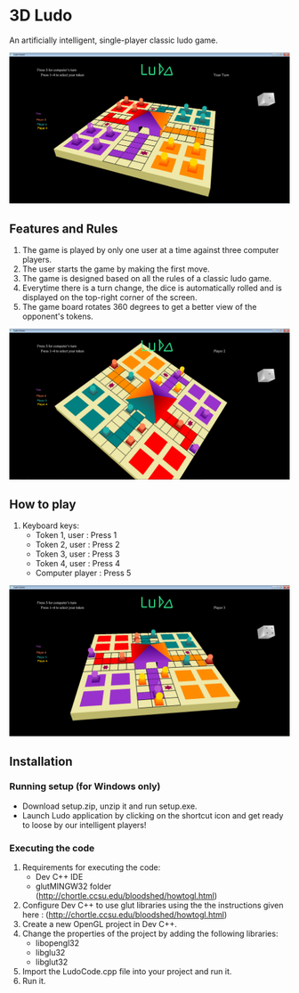 # 3D Ludo
An artificially intelligent, single-player classic ludo game. 

![alt text](screenshots/overview.png "Description goes here")

## Features and Rules
1. The game is played by only one user at a time against three computer players.
2. The user starts the game by making the first move.
3. The game is designed based on all the rules of a classic ludo game.
4. Everytime there is a turn change, the dice is automatically rolled and is displayed on the top-right corner of the screen.
5. The game board rotates 360 degrees to get a better view of the opponent's tokens.

![alt text](screenshots/rotation.png "Description goes here")

## How to play
1. Keyboard keys:
   - Token 1, user : Press 1
   - Token 2, user : Press 2
   - Token 3, user : Press 3
   - Token 4, user : Press 4
   - Computer player : Press 5
   
![alt text](screenshots/movedtokens.png "Description goes here")

## Installation 
### Running setup (for Windows only)
- Download setup.zip, unzip it and run setup.exe.
- Launch Ludo application by clicking on the shortcut icon and get ready to loose by our intelligent players!

### Executing the code
1. Requirements for executing the code:
   - Dev C++ IDE
   - glutMINGW32 folder (http://chortle.ccsu.edu/bloodshed/howtogl.html)
2. Configure Dev C++ to use glut libraries using the the instructions given here : (http://chortle.ccsu.edu/bloodshed/howtogl.html)
3. Create a new OpenGL project in Dev C++.
4. Change the properties of the project by adding the following libraries: 
   - libopengl32
   - libglu32
   - libglut32
5. Import the LudoCode.cpp file into your project and run it.
6. Run it.



